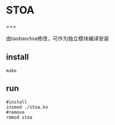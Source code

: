 # STOA
===

由taobao/toa修改，可作为独立模块编译安装

## install
```shell
make
```
## run
```shell
#install
insmod ./stoa.ko
#remove
rmmod stoa
```
